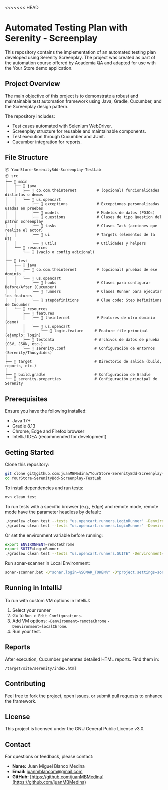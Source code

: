<<<<<<< HEAD
# Automated Testing Plan with Serenity - Screenplay

This repository contains the implementation of an automated testing plan developed using Serenity Screenplay. The project was created as part of the automation course offered by Academia QA and adapted for use with the Your Store demo application.

## Project Overview

The main objective of this project is to demonstrate a robust and maintainable test automation framework using Java, Gradle, Cucumber, and the Screenplay design pattern.

The repository includes:
- Test cases automated with Selenium WebDriver.
- Screenplay structure for reusable and maintainable components.
- Test execution through Cucumber and JUnit.
- Cucumber integration for reports.

## File Structure
```
📦 YourStore-SerenityBdd-Screenplay-TestLab
📦 src
├── 📂 main
│   ├── 📂 java
│   │   ├── 📂 co.com.theinternet         # (opcional) funcionalidades distintas o demos
│   │   └── 📂 us.opencart
│   │       ├── 📂 exceptions             # Excepciones personalizadas usadas en pruebas
│   │       ├── 📂 models                 # Modelos de datos (POJOs)
│   │       ├── 📂 questions              # Clases de tipo Question del patrón Screenplay
│   │       ├── 📂 tasks                  # Clases Task (acciones que realiza el actor)
│   │       ├── 📂 ui                     # Targets (elementos de la UI)
│   │       └── 📂 utils                  # Utilidades y helpers
│   └── 📂 resources
│       └── 📄 (vacío o config adicional)
│
├── 📂 test
│   ├── 📂 java
│   │   ├── 📂 co.com.theinternet         # (opcional) pruebas de ese dominio
│   │   └── 📂 us.opencart
│   │       ├── 📂 hooks                  # Clases para configurar Before/After (Cucumber)
│   │       ├── 📂 runners                # Clases Runner para ejecutar los features
│   │       └── 📂 stepdefinitions        # Glue code: Step Definitions de Cucumber
│   └── 📂 resources
│       ├── 📂 features
│       │   ├── 📂 theinternet            # Features de otro dominio (demo)
│       │   └── 📂 us.opencart
│       │       └── 📄 login.feature     # Feature file principal (ejemplo: login)
│       ├── 📂 testdata                  # Archivos de datos de prueba (CSV, JSON, etc.)
│       └── 📄 serenity.conf             # Configuración de entornos (Serenity/Thucydides)
│
├── 📂 target                            # Directorio de salida (build, reports, etc.)
│
├── 📄 build.gradle                      # Configuración de Gradle
└── 📄 serenity.properties               # Configuración principal de Serenity

```

## Prerequisites

Ensure you have the following installed:
- Java 17+
- Gradle 8.13
- Chrome, Edge and Firefox browser
- IntelliJ IDEA (recommended for development)

## Getting Started

Clone this repository:
```bash
git clone git@github.com:juanMBMedina/YourStore-SerenityBdd-Screenplay-TestLab.git
cd YourStore-SerenityBdd-Screenplay-TestLab
```

To install dependencies and run tests:
```bash
mvn clean test
```

To run tests with a specific browser (e.g., Edge) and remote mode, remote mode have the parameter headless by default:
```bash
./gradlew clean test --tests "us.opencart.runners.LoginRunner" -Denvironment=localChrome && ./gradlew aggregate
./gradlew clean test --tests "us.opencart.runners.LoginRunner" -Denvironment=remoteChrome && ./gradlew aggregate
```

Or set the environment variable before running:
```bash
export ENVIRONMENT=remoteChrome
export SUITE=LoginRunner
./gradlew clean test --tests "us.opencart.runners.SUITE" -Denvironment=remoteChrome && ./gradlew aggregate
```
Run sonar-scanner in Local Environment:
```bash
sonar-scanner.bat -D"sonar.login=%SONAR_TOKEN%" -D"project.settings=sonar-scanner.properties" -D"sonar.projectBaseDir=."
```

## Running in IntelliJ

To run with custom VM options in IntelliJ:
1. Select your runner
2. Go to `Run > Edit Configurations`.
3. Add VM options: `-Denvironment=remoteChrome` `-Denvironment=localChrome`.
4. Run your test.

## Reports

After execution, Cucumber generates detailed HTML reports. Find them in:
```
/target/site/serenity/index.html
```

## Contributing

Feel free to fork the project, open issues, or submit pull requests to enhance the framework.

## License

This project is licensed under the GNU General Public License v3.0.

## Contact

For questions or feedback, please contact:

- **Name:** Juan Miguel Blanco Medina
- **Email:** juanmblancom@gmail.com
- **GitHub:** [https://github.com/juanMBMedina](https://github.com/juanMBMedina)
